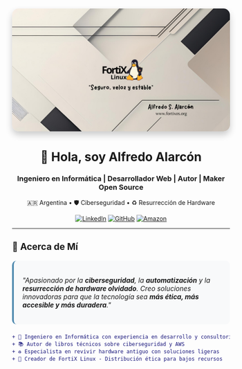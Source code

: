 <div align="center">
  <img src="https://raw.githubusercontent.com/FreDev33/FortiX-Distro/main/branding/wallpapers/fortix-wallpaper-light.jpg" alt="FortiX Banner" style="border-radius: 15px; max-height: 400px; width: 100%; object-fit: cover; box-shadow: 0 8px 16px rgba(0,0,0,0.2);">
</div>

<h1 align="center">👋 Hola, soy Alfredo Alarcón</h1>
<h3 align="center">Ingeniero en Informática | Desarrollador Web | Autor | Maker Open Source</h3>

<div align="center">
  
  🇦🇷 Argentina • 🛡️ Ciberseguridad • ♻️ Resurrección de Hardware
  
  [![LinkedIn](https://img.shields.io/badge/LinkedIn-Connect-0077B5?style=for-the-badge&logo=linkedin&logoColor=white)](https://linkedin.com/in/alfredoalarcon)
  [![GitHub](https://img.shields.io/badge/GitHub-Repos-181717?style=for-the-badge&logo=github&logoColor=white)](https://github.com/FreDev33)
  [![Amazon](https://img.shields.io/badge/Amazon-Author-FF9900?style=for-the-badge&logo=amazon&logoColor=white)](https://www.amazon.com/~/e/B0CX8D34RC)

</div>

---

## 🚀 Acerca de Mí

<div style="background: #f8f9fa; padding: 20px; border-radius: 10px; border-left: 4px solid #4e89ae; margin: 20px 0;">
  <p style="font-style: italic; font-size: 1.1em;">
    "Apasionado por la <strong>ciberseguridad</strong>, la <strong>automatización</strong> y la <strong>resurrección de hardware olvidado</strong>. Creo soluciones innovadoras para que la tecnología sea <strong>más ética, más accesible y más duradera</strong>."
  </p>
</div>

```diff
+ 💼 Ingeniero en Informática con experiencia en desarrollo y consultoría
+ 📚 Autor de libros técnicos sobre ciberseguridad y AWS
+ ♻️ Especialista en revivir hardware antiguo con soluciones ligeras
+ 🐧 Creador de FortiX Linux - Distribución ética para bajos recursos
